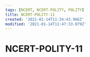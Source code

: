 ```yaml
---
tags: [NCERT, NCERT-POLITY, POLITY]
title: NCERT-POLITY-11
created: '2021-01-14T11:34:43.966Z'
modified: '2021-01-14T11:47:33.079Z'
---
```


# NCERT-POLITY-11

